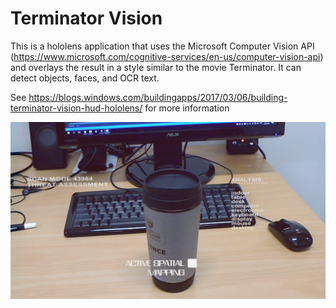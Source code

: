 # Terminator Vision

This is a hololens application that uses the Microsoft Computer Vision API (https://www.microsoft.com/cognitive-services/en-us/computer-vision-api) and overlays the result in a style similar to the movie Terminator. It can detect objects, faces, and OCR text.  

See https://blogs.windows.com/buildingapps/2017/03/06/building-terminator-vision-hud-hololens/ for more information  

![Screenshot](screenshot.jpg)